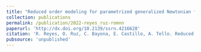 ```yaml
---
title: "Reduced order modeling for parametrized generalized Newtonian fluid flows"
collection: publications
permalink: /publication/2022-reyes_ruz-romnn
paperurl: 'http://dx.doi.org/10.2139/ssrn.4216628'
citation: 'R. Reyes, O. Ruz, C. Bayona, E. Castillo, A. Tello. Reduced Order Modeling for Parametrized Generalized Newtonian Fluid Flows. <i>Journal of computational physics.</i> Submitted.'
pubsource: 'unpublished'
---
```

